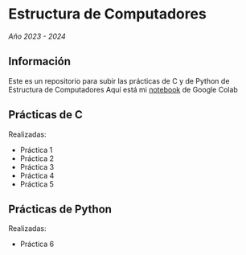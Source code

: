 # Estructura de Computadores
_Año 2023 - 2024_

## Información
Este es un repositorio para subir las prácticas de C y de Python de Estructura de Computadores
Aquí está mi [notebook](https://colab.research.google.com/drive/1eniIn-fdB5eFuSad7vFCFCU3jT8_icGi?usp=sharing) de Google Colab

## Prácticas de C

Realizadas:
- Práctica 1
- Práctica 2
- Práctica 3
- Práctica 4
- Práctica 5

## Prácticas de Python

Realizadas:
- Práctica 6
